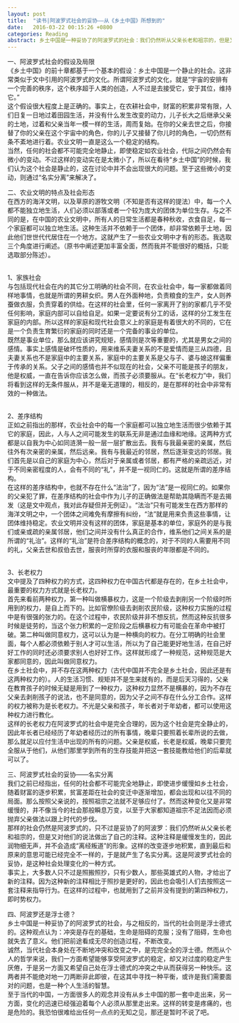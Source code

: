 ```yaml
---
layout: post
title:  "读书|阿波罗式社会的妥协——从《乡土中国》所想到的"
date:   2016-03-22 00:15:26 +0800
categories: Reading
abstract: 乡土中国是一种妥协了的阿波罗式的社会：我们仍然听从父亲长老和祖宗的，但是又对他们的说法做出了自己的注释。与之相反的，当代的社会则是浮士德式的。
---
```

<p style="text-align:left">
一、阿波罗式社会的假设及局限<br/>
《乡土中国》的前十章都基于一个基本的假设：乡土中国是一个静止的社会。这非常类似于文中引用的阿波罗式的文化。所谓阿波罗式的文化，就是“宇宙的安排有一个完善的秩序，这个秩序超于人类的创造，人不过是去接受它，安于其位，维持它。”<br/>
这个假设很大程度上是正确的。事实上，在农耕社会中，财富的积累非常有限，人们日复一日地过着田园生活，并没有什么发生改变的动力，儿子长大之后继承父亲的土地，过着和父亲当年一模一样的生活，周而复始。在你的父亲去世之后，你接替了你的父亲在这个宇宙中的角色，你的儿子又接替了你儿时的角色，一切仍然有条不紊地进行着。农业文明一直是这么一个稳定的结构。<br/>
当然，任何的社会都不可能完全地静止，即使稳定如农业社会，代际之间仍然会有微小的变动。不过这样的变动实在是太微小了，所以在看待“乡土中国”的时候，我们认为这个社会是静止的，这在讨论中并不会出现很大的问题。至于这些微小的变动，则通过“名实分离”来解决了。
</p>

<p style="text-align:left">
二、农业文明的特点及社会形态<br/>
在西方的海洋文明，以及草原的游牧文明（不知是否有这样的提法）中，每一个人都不能独立地生活，人们必须以部落或者一个较为庞大的团体为单位生存。与之不同的是，在中国的农业文明中，所有人的日常生活都是春种秋收，衣食自足，每一个家庭都可以独立地生活。这种生活并不依赖于一个团体，却非常依赖于土地，因此他们世世代代居住在一个地方。这就产生了一些农业文明中才有的形态。我选取三个角度进行阐述。（原书中阐述更加丰富全面，然而我并不能很好的概括，只能选取部分陈述）。<br/><br/>

1、家族社会<br/>
与包括现代社会在内的其它分工明确的社会不同，在农业社会中，每一家都做着同样地事情，也就是所谓的男耕女织。男人在外面种地，负责粮食的生产，女人则养蚕做衣服，负责穿着的供给。在这样的社会里，任何一家离开了别的家都几乎不受任何影响，家庭内部可以自给自足。如果一定要说有分工的话，这样的分工发生在家庭的内部。所以这样的家庭和现代社会意义上的家庭是有着很大的不同的，它在是一个负责生育繁衍的家庭的同时还是一个完备的事业的单位。<br/>
既然是事业单位，那么就应该讲究规矩，感情则是次等重要的，尤其是男女之间的感情。事实上感情是破坏性质的，用来维系夫妻关系的不是爱情而是三从四德，且夫妻关系也不是家庭中的主要关系，家庭中的主要关系是父与子、婆与媳这样偏重于传承的关系。父子之间的感情也并不似现在的社会，父亲不可能是孩子的朋友，他是权威，一直在告诉你应该怎么做，而孩子必须要服从。在“长老权力”中，我们将看到这样的无条件服从，并不是毫无道理的，相反的，是在那样的社会中非常有效的一种做法。<br/><br/>

2、差序结构<br/>
正如之前指出的那样，农业社会中的每一个家庭都可以独立地生活而很少依赖于其它的家庭，因此，人与人之间可能发生的联系无非是通过血缘和地缘。这两种方式都是以自我为中心如同涟漪一般一层一层扩散出去。我有与我最亲密的亲属，然后往外有次亲密的亲属，然后远亲。我有与我最近的邻居，然后逐渐变远的邻居。我们首先是以自己的家庭为中心，然后对于亲属或者邻居，都有严格的亲疏远近，对于不同亲密程度的人，会有不同的“礼”，并不是一视同仁的。这就是所谓的差序结构。<br/>
在这样的差序结构中，也就不存在什么“法治”了，因为“法”是一视同仁的。如果你的父亲犯了罪，在差序结构的社会中作为儿子的正确做法是帮助其隐瞒而不是去揭发（这是文中观点，我对此存疑但并无例证）。“法治”只有可能发生在西方那样的海洋文明之中，一个团体之间难免有摩擦有纠纷，“法”就是用来负责这些事情，让团体维持稳定。农业文明并没有这样的团体，家庭是基本的单位，家庭外的是与我们或亲或疏的亲属邻居，他们之间并没有什么真正的合作，维系他们之间关系的是所谓的“礼治”。这样的“礼治”是符合差序结构的概念的，对于不同的人需要用不同的礼，父亲去世和叔伯去世，服丧时所穿的衣服和服丧的年限都是不同的。<br/><br/>

3、长老权力<br/>
文中提及了四种权力的方式，这四种权力在中国古代都是存在的，在乡土社会中，最重要的权力方式就是长老权力。<br/>
首先来看前两种权力，第一种叫做横暴权力，这是一个阶级去剥削另一个阶级时所用到的权力，是自上而下的。比如官僚阶级去剥削农民阶级，这种权力实施的过程中是有很强的张力的。在这个过程中，农民阶级并非不想反抗，然而这种反抗很多时候是徒劳的，当这个张力积累的一定阶段之后横暴权力有可能会在革命中被打破。第二种叫做同意权力，这可以认为是一种横向的权力。在分工明确的社会里面，每个人都必须依赖于别人才可以生活，所以为了自己能更好地生活，在自己好好工作的同时还必须要求别人也好好工作。这样就形成了一种规范，这种规范是大家都同意的，因此叫做同意权力。<br/>
在乡土社会中，并不存在这两种权力（古代中国并不完全是乡土社会，因此还是有这两种权力的）。人的生活习惯、规矩并不是生来就有的，而是后天习得的，父亲在教育孩子的时候无疑是用到了一种权力，这种权力显然不是横暴的，因为不存在父亲去剥削孩子的说法，也不是同意的，因为父子之间不存在什么分工合作。这样的权力被称为是长老权力。不光是父亲和孩子，年长者对于年幼者，都可以使用这种权力进行教化。<br/>
这样的长老权力在阿波罗式的社会中是完全合理的，因为这个社会是完全静止的，因此年长者已经经历了年幼者经历过的所有事情，晚辈只要照着长辈所说的去做，那么就足以应付生活中出现的所有的问题。父亲是权威，长老是权威，晚辈只要完全服从于他们，从他们那里学到所有的生存技能并把这一套技能教给他们的后辈就可以了。
</p>

<p style="text-align:left">
三、阿波罗式社会的妥协——名实分离<br/>
我们之前已经指出，任何的社会都不可能完全地静止，即使进步缓慢如乡土社会，随着财富的逐步积累，贫富差距在社会的变迁中逐渐增加，都会出现和以往不同的局面。那么按照父亲说的，按照祖宗之法就不足够应付了。然而这种变化又是非常缓慢的，并不像当今的社会那般瞬息万变，以至于大家都知道祖宗不足法因而必须抛弃父亲做法以跟上时代的步伐。<br/>
那样的社会仍然是阿波罗式的，只不过是妥协了的阿波罗：我们仍然听从父亲长老和祖宗的，但是又对他们的说法做出了自己的注释。这种注释是缓慢发生的，因此润物细无声，并不会造成“离经叛道”的形象。这样的改变逐步地积累，直到最后和原来的意思可能已经完全不一样的，于是就产生了名实分离。这是阿波罗式社会的妥协，是这种社会处理变化的一种方式。<br/>
事实上，大多数人只不过是照搬照抄，只有少数人，那些英雄式的人物，才给出了新的注释。因为这种新的注释相比于照抄是更好的，因此也会吸引人们去按照这一套注释来指导行为。在这样的过程中，也就用到了之前并没有提到的第四种权力，即时势权力。
</p>

<p style="text-align:left">
四、阿波罗还是浮士德？<br/>
乡土中国是一种妥协了的阿波罗式的社会，与之相反的，当代的社会则是浮士德式的。这种观点认为：冲突是存在的基础，生命是阻碍的克服；没有了阻碍，生命也就失去了意义。他们把前途看成无尽的创造过程，不断改变。<br/>
诚然，当代社会本身处在不断地冲突和改变之中，是完完全全的浮士德。然而从个人的哲学来说，我们一方面希望能够享受阿波罗式的稳定，却又对过度的稳定产生厌倦，于是另一方面又希望自己处在浮士德式的冲突之中从而获得另一种快乐。这两者并不能绝对地一刀两断非此即彼，在这其中寻找一种平衡，或许是我们需要面对的问题，也是一种个人生活的智慧。<br/>
至于当代的中国，一方面很多人的观念并没有从乡土中国的那一套中走出来，另一方面，变化的迅速已经强迫着每个人必须从那里走出来。这样的转变是疼痛的，也是危险的。我恐怕很难给出任何一点点的无知之见，那还是暂时不说了吧。
</p>
